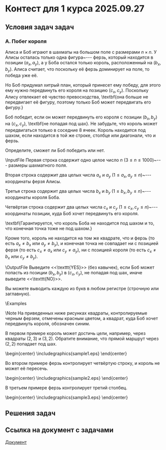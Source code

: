 <h1> Контест для 1 курса 2025.09.27 </h1>

<h2> Условия задач задач </h2>

<h3> A. Побег короля </h3>

Алиса и Боб играют в шахматы на большом поле с размерами $n \times n$. У Алисы осталась только одна фигура~--- ферзь, который находится в позиции $(a_x, a_y)$, а у Боба остался только король, расположенный на $(b_x, b_y)$. Алиса считает, что поскольку её ферзь доминирует на поле, то победа уже её.

Но Боб придумал хитрый план, который принесет ему победу, для этого ему нужно передвинуть его короля на позицию $(c_x, c_y)$. Поскольку Алису отвлекает её чувство превосходства, \textbf{она больше не передвигает её фигуру, поэтому только Боб может передвигать его фигуру.}

Боб победит, если он может передвинуть его короля с позиции $(b_x, b_y)$ на $(c_x, c_y)$, \textbf{не попадая под шах}. Не забудьте, что король может передвигаться только в соседние $8$ ячеек. Король находится под шахом, если находится в той же строке, столбце или диагонали, что и ферзь.

Определите, сможет ли Боб победить или нет.

\InputFile
Первая строка содержит одно целое число $n$ ($3 \leq n \leq 1000$)~--- размеры шахматного поля.

Вторая строка содержит два целых числа $a_x$ и $a_y$ ($1 \leq a_x, a_y \leq n$)~--- координаты ферзя Алисы.

Третья строка содержит два целых числа $b_x$ и $b_y$ ($1 \leq b_x, b_y \leq n$)~--- координаты короля Боба.

Четвёртая строка содержит два целых числа $c_x$ и $c_y$ ($1 \leq c_x, c_y \leq n$)~--- координаты позиции, куда Боб хочет передвинуть его короля.

\textbf{Гарантируется, что король Боба не находится под шахом и то, что конечная точка тоже не под шахом.}

Кроме того, король не находится на том же квадрате, что и ферзь (то есть  $a_x \neq b_x$ или $a_y \neq b_y$), и конечная точка не совпадает ни с позицией ферзя (то есть $c_x \neq a_x$ или $c_y \neq a_y$), ни с позицией короля (то есть $c_x \neq b_x$ или $c_y \neq b_y$).

\OutputFile
Выведите <<\texttt{YES}>> (без кавычек), если Боб может попасть из позиции $(b_x, b_y)$ в $(c_x, c_y)$, не попадая под шах, иначе выведите <<\texttt{NO}>>.

Вы можете выводить каждую из букв в любом регистре (строчную или заглавную).

\Examples

\Note
На приведенных ниже рисунках квадраты, контролируемые черным ферзем, отмечены красным цветом, а квадрат, куда Боб хочет передвинуть короля, обозначен синим.

В первом примере король может достичь цели, например, через квадраты $(2, 3)$ и $(3, 2)$. Обратите внимание, что прямой маршрут через $(2, 2)$ попадает под шах.

\begin{center}
\includegraphics{sample1.eps}
\end{center}

Во втором примере ферзь контролирует четвёртую строку, и король не может её пересечь.

\begin{center}
\includegraphics{sample2.eps}
\end{center}

В третьем примере ферзь контролирует третий столбец.

\begin{center}
\includegraphics{sample3.eps}
\end{center}

<h2> Решения задач </h2>

<h2> Ссылка на документ с задачами </h2>

[Документ](https://docs.google.com/document/d/1VGYC4-LbITA_H7OkvL57humzR2IfeXFRxIov0-tofyo/edit?usp=sharing)
